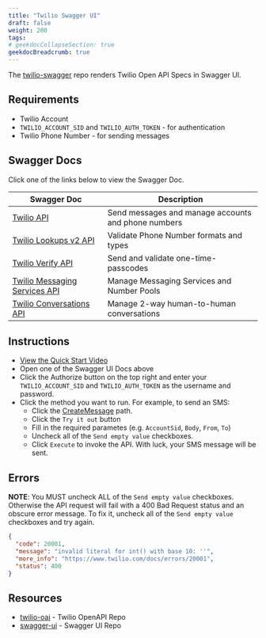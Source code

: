 ```yaml
---
title: "Twilio Swagger UI"
draft: false
weight: 200
tags:
# geekdocCollapseSection: true
geekdocBreadcrumb: true
---
```


The [twilio-swagger](https://github.com/johnchaffee/twilio-swagger) repo renders Twilio Open API Specs in Swagger UI.

## Requirements

- Twilio Account
- `TWILIO_ACCOUNT_SID` and `TWILIO_AUTH_TOKEN` - for authentication
- Twilio Phone Number - for sending messages

## Swagger Docs

Click one of the links below to view the Swagger Doc.

| Swagger Doc                                                                                       | Description                                         |
| ------------------------------------------------------------------------------------------------- | --------------------------------------------------- |
| [Twilio API](https://johnchaffee.github.io/twilio-swagger/apis/messaging/)                             | Send messages and manage accounts and phone numbers |
| [Twilio Lookups v2 API](https://johnchaffee.github.io/twilio-swagger/apis/lookups/)                    | Validate Phone Number formats and types             |
| [Twilio Verify API](https://johnchaffee.github.io/twilio-swagger/apis/verify/)                         | Send and validate one-time-passcodes                |
| [Twilio Messaging Services API](https://johnchaffee.github.io/twilio-swagger/apis/messaging-services/) | Manage Messaging Services and Number Pools          |
| [Twilio Conversations API](https://johnchaffee.github.io/twilio-swagger/apis/conversations/)           | Manage 2-way human-to-human conversations           |

## Instructions

- [View the Quick Start Video](http://johnchaffee.github.io/twilio-swagger/swagger.mp4)
- Open one of the Swagger UI Docs above
- Click the Authorize button on the top right and enter your `TWILIO_ACCOUNT_SID` and `TWILIO_AUTH_TOKEN` as the username and password.
- Click the method you want to run. For example, to send an SMS:
  - Click the [CreateMessage](https://johnchaffee.github.io/twilio-swagger/apis/messaging/#/Messages/CreateMessage) path.
  - Click the `Try it out` button
  - Fill in the required parametes (e.g. `AccountSid`, `Body`, `From`, `To`)
  - Uncheck all of the `Send empty value` checkboxes.
  - Click `Execute` to invoke the API. With luck, your SMS message will be sent.

## Errors

**NOTE**: You MUST uncheck ALL of the `Send empty value` checkboxes. Otherwise the API request will fail with a 400 Bad Request status and an obscure error message. To fix it, uncheck all of the `Send empty value` checkboxes and try again.

```json
{
  "code": 20001,
  "message": "invalid literal for int() with base 10: ''",
  "more_info": "https://www.twilio.com/docs/errors/20001",
  "status": 400
}
```

## Resources

- [twilio-oai](https://github.com/twilio/twilio-oai) - Twilio OpenAPI Repo
- [swagger-ui](https://github.com/swagger-api/swagger-ui) - Swagger UI Repo

<!-- ## Test relative links

- [https://github.com/<username>](../../../)
- [https://github.com/<username>/twilio-swagger](../../)
 -->
